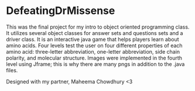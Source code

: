 # DefeatingDrMissense
This was the final project for my intro to object oriented programming class. It utilizes several object classes for answer sets and questions sets and a driver class. It is an interactive java game that helps players learn about amino acids. Four levels test the user on four different properties of each amino acid: three-letter abbreviation, one-letter abbreviation, side chain polarity, and molecular structure. Images were implemented in the fourth level using Jframe; this is why there are many pngs in addition to the .java files.

Designed with my partner, Maheema Chowdhury <3
